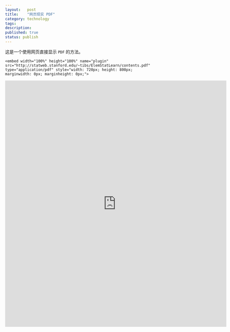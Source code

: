 ```yaml
---
layout:   post
title:    "网页现实 PDF"
category: technology
tags:     
description: 
published: true
status: publish
---
```


这是一个使用网页直接显示 `PDF` 的方法。

    <embed width="100%" height="100%" name="plugin" src="http://statweb.stanford.edu/~tibs/ElemStatLearn/contents.pdf" type="application/pdf" style="width: 720px; height: 800px; marginwidth: 0px; marginheight: 0px;">
    

<embed width="100%" height="100%" name="plugin" src="http://statweb.stanford.edu/~tibs/ElemStatLearn/contents.pdf" type="application/pdf" style="width: 720px; height: 800px; marginwidth: 0px; marginheight: 0px;">
